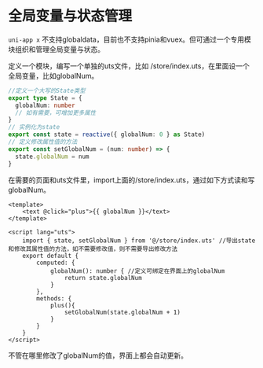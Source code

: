 # 全局变量与状态管理

`uni-app x` 不支持globaldata，目前也不支持pinia和vuex。但可通过一个专用模块组织和管理全局变量与状态。

定义一个模块，编写一个单独的uts文件，比如 /store/index.uts，在里面设一个全局变量，比如globalNum。

```ts
//定义一个大写的State类型
export type State = {
  globalNum: number
  // 如有需要，可增加更多属性
}
// 实例化为state
export const state = reactive({ globalNum: 0 } as State)
// 定义修改属性值的方法
export const setGlobalNum = (num: number) => {
  state.globalNum = num
}
```

在需要的页面和uts文件里，import上面的/store/index.uts，通过如下方式读和写globalNum。

```vue
<template>
	<text @click="plus">{{ globalNum }}</text>
</template>

<script lang="uts">
	import { state, setGlobalNum } from '@/store/index.uts' //导出state和修改其属性值的方法，如不需要修改值，则不需要导出修改方法
	export default {
		computed: {
			globalNum(): number { //定义可绑定在界面上的globalNum
				return state.globalNum
			}
		},
		methods: {
			plus(){
				setGlobalNum(state.globalNum + 1)
			}
		}
	}
</script>
```

不管在哪里修改了globalNum的值，界面上都会自动更新。